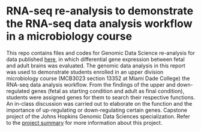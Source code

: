 # RNA-seq re-analysis to demonstrate the RNA-seq data analysis workflow in a microbiology course

This repo contains files and codes for Genomic Data Science re-analysis for data published [here](http://www.ncbi.nlm.nih.gov/pmc/articles/PMC4281298/), in which differential gene expression between fetal and adult brains was evaluated. The genomic data analysis in this report was used to demonstrate students enrolled in an upper division microbiology course (MCB3023 section 13352 at Miami Dade College) the RNA-seq data analysis workflow. From the findings of the upper and down-regulated genes (fetal as starting condition and adult as final condition), students were assigned genes for them to search their respective functions. An in-class discussion was carried out to elaborate on the function and the importance of up-regulating or down-regulating certain genes. Capstone project of the Johns Hopkins Genomic Data Sciences specialization. Refer to the [project summary](https://github.com/friveramariani/GenomicDataScience_FetalAdultBrain/blob/master/project-summary.md) for more information about this project. 

